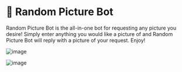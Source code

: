 # :duck: Random Picture Bot
Random Picture Bot is the all-in-one bot for requesting any picture you desire! Simply enter anything you would like a picture of and Random Picture Bot will reply with a picture of your request. Enjoy!

![image](https://user-images.githubusercontent.com/94326100/187974258-bc49d3a3-e29b-4e95-af70-7a591894c323.png)

![image](https://user-images.githubusercontent.com/94326100/188043835-6d7b4a8d-dd0f-4c21-8c9d-bac4da7b35b6.png)

